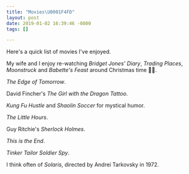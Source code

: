 ```yaml
---
title: "Movies\U0001F4FD️"
layout: post
date: 2019-01-02 16:39:46 -0800
tags: []

---
```

Here's a quick list of movies I've enjoyed.

My wife and I enjoy re-watching _Bridget Jones' Diary_, _Trading Places_, _Moonstruck_ and _Babette's Feast_ around Christmas time 🍄🎄.

_The Edge of Tomorrow_.

David Fincher's _The Girl with the Dragon Tattoo_.

_Kung Fu Hustle_ and _Shaolin Soccer_ for mystical humor.

_The Little Hours_.

Guy Ritchie's _Sherlock Holmes_.

_This is the End_.

_Tinker Tailor Soldier Spy_.

I think often of _Solaris_, directed by Andrei Tarkovsky in 1972.